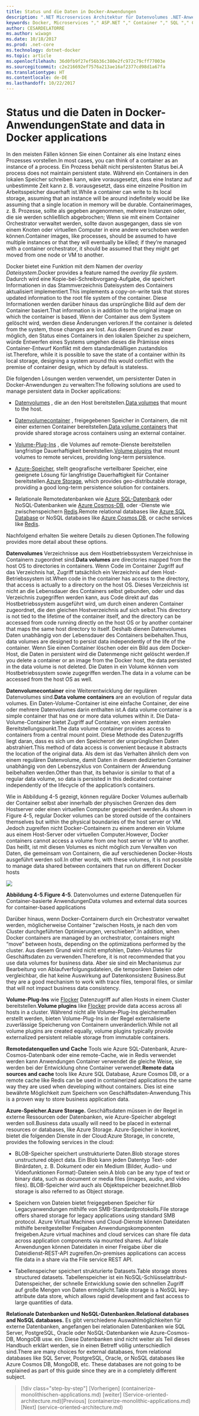```yaml
---
title: Status und die Daten in Docker-Anwendungen
description: ".NET Microservices Architektur für Datenvolumes .NET-Anwendungen | Status und die Daten in Docker-Anwendungen"
keywords: Docker, Microservices "," ASP.NET "," Container "," SQL "," CosmosDB "," Docker
author: CESARDELATORRE
ms.author: wiwagn
ms.date: 10/18/2017
ms.prod: .net-core
ms.technology: dotnet-docker
ms.topic: article
ms.openlocfilehash: 36d0fb9f27ef56b36c380e2fc972c79cff77003e
ms.sourcegitcommit: c2e216692ef7576a213ae16af2377cd98d1a67fa
ms.translationtype: HT
ms.contentlocale: de-DE
ms.lasthandoff: 10/22/2017
---
```

# <a name="state-and-data-in-docker-applications"></a><span data-ttu-id="f945a-104">Status und die Daten in Docker-Anwendungen</span><span class="sxs-lookup"><span data-stu-id="f945a-104">State and data in Docker applications</span></span>

<span data-ttu-id="f945a-105">In den meisten Fällen können Sie einen Container als eine Instanz eines Prozesses vorstellen.</span><span class="sxs-lookup"><span data-stu-id="f945a-105">In most cases, you can think of a container as an instance of a process.</span></span> <span data-ttu-id="f945a-106">Ein Prozess behält nicht persistenten Status bei.</span><span class="sxs-lookup"><span data-stu-id="f945a-106">A process does not maintain persistent state.</span></span> <span data-ttu-id="f945a-107">Während ein Containers in den lokalen Speicher schreiben kann, wäre vorausgesetzt, dass eine Instanz auf unbestimmte Zeit kann z. B. vorausgesetzt, dass eine einzelne Position im Arbeitsspeicher dauerhaft ist.</span><span class="sxs-lookup"><span data-stu-id="f945a-107">While a container can write to its local storage, assuming that an instance will be around indefinitely would be like assuming that a single location in memory will be durable.</span></span> <span data-ttu-id="f945a-108">Containerimages, z. B. Prozesse, sollte als gegeben angenommen, mehrere Instanzen oder, die sie werden schließlich abgebrochen; Wenn sie mit einem Container Orchestrator verwaltet werden, sollte davon ausgegangen, dass sie von einem Knoten oder virtuellen Computer in eine andere verschoben werden können.</span><span class="sxs-lookup"><span data-stu-id="f945a-108">Container images, like processes, should be assumed to have multiple instances or that they will eventually be killed; if they’re managed with a container orchestrator, it should be assumed that they might get moved from one node or VM to another.</span></span>

<span data-ttu-id="f945a-109">Docker bietet eine Funktion mit dem Namen der *overlay Dateisystem*.</span><span class="sxs-lookup"><span data-stu-id="f945a-109">Docker provides a feature named the *overlay file system*.</span></span> <span data-ttu-id="f945a-110">Dadurch wird eine Kopie-bei-Schreibvorgang-Aufgabe, die speichert Informationen in das Stammverzeichnis Dateisystem des Containers aktualisiert implementiert.</span><span class="sxs-lookup"><span data-stu-id="f945a-110">This implements a copy-on-write task that stores updated information to the root file system of the container.</span></span> <span data-ttu-id="f945a-111">Diese Informationen werden darüber hinaus das ursprüngliche Bild auf dem der Container basiert.</span><span class="sxs-lookup"><span data-stu-id="f945a-111">That information is in addition to the original image on which the container is based.</span></span> <span data-ttu-id="f945a-112">Wenn der Container aus dem System gelöscht wird, werden diese Änderungen verloren.</span><span class="sxs-lookup"><span data-stu-id="f945a-112">If the container is deleted from the system, those changes are lost.</span></span> <span data-ttu-id="f945a-113">Aus diesem Grund es zwar möglich, den Status eines Containers in den lokalen Speicher zu speichern, würde Entwerfen eines Systems umgehen dieses die Prämisse eines Container-Entwurf Konflikt mit dem standardmäßigen zustandslos ist.</span><span class="sxs-lookup"><span data-stu-id="f945a-113">Therefore, while it is possible to save the state of a container within its local storage, designing a system around this would conflict with the premise of container design, which by default is stateless.</span></span>

<span data-ttu-id="f945a-114">Die folgenden Lösungen werden verwendet, um persistenter Daten in Docker-Anwendungen zu verwalten:</span><span class="sxs-lookup"><span data-stu-id="f945a-114">The following solutions are used to manage persistent data in Docker applications:</span></span>

-   <span data-ttu-id="f945a-115">[Datenvolumes](https://docs.docker.com/engine/tutorials/dockervolumes/) , die an den Host bereitstellen.</span><span class="sxs-lookup"><span data-stu-id="f945a-115">[Data volumes](https://docs.docker.com/engine/tutorials/dockervolumes/) that mount to the host.</span></span>

-   <span data-ttu-id="f945a-116">[Datenvolumecontainer](https://docs.docker.com/engine/tutorials/dockervolumes/#creating-and-mounting-a-data-volume-container) , freigegebenen Speicher in Containern, die mit einer externen Container bereitstellen.</span><span class="sxs-lookup"><span data-stu-id="f945a-116">[Data volume containers](https://docs.docker.com/engine/tutorials/dockervolumes/#creating-and-mounting-a-data-volume-container) that provide shared storage across containers using an external container.</span></span>

-   <span data-ttu-id="f945a-117">[Volume-Plug-Ins](https://docs.docker.com/engine/tutorials/dockervolumes/) , die Volumes auf remote-Dienste bereitstellen langfristige Dauerhaftigkeit bereitstellen.</span><span class="sxs-lookup"><span data-stu-id="f945a-117">[Volume plugins](https://docs.docker.com/engine/tutorials/dockervolumes/) that mount volumes to remote services, providing long-term persistence.</span></span>

-   <span data-ttu-id="f945a-118">[Azure-Speicher](https://docs.microsoft.com/azure/storage/), stellt geografische verteilbarer Speicher, eine geeignete Lösung für langfristige Dauerhaftigkeit für Container bereitstellen.</span><span class="sxs-lookup"><span data-stu-id="f945a-118">[Azure Storage](https://docs.microsoft.com/azure/storage/), which provides geo-distributable storage, providing a good long-term persistence solution for containers.</span></span>

-   <span data-ttu-id="f945a-119">Relationale Remotedatenbanken wie [Azure SQL-Datenbank](https://azure.microsoft.com/services/sql-database/) oder NoSQL-Datenbanken wie [Azure Cosmos-DB](https://docs.microsoft.com/azure/cosmos-db/introduction), oder -Dienste wie zwischenspeichern [Redis](https://redis.io/).</span><span class="sxs-lookup"><span data-stu-id="f945a-119">Remote relational databases like [Azure SQL Database](https://azure.microsoft.com/services/sql-database/) or NoSQL databases like [Azure Cosmos DB](https://docs.microsoft.com/azure/cosmos-db/introduction), or cache services like [Redis](https://redis.io/).</span></span>

<span data-ttu-id="f945a-120">Nachfolgend erhalten Sie weitere Details zu diesen Optionen.</span><span class="sxs-lookup"><span data-stu-id="f945a-120">The following provides more detail about these options.</span></span>

<span data-ttu-id="f945a-121">**Datenvolumes** Verzeichnisse aus dem Hostbetriebssystem Verzeichnisse in Containern zugeordnet sind.</span><span class="sxs-lookup"><span data-stu-id="f945a-121">**Data volumes** are directories mapped from the host OS to directories in containers.</span></span> <span data-ttu-id="f945a-122">Wenn Code im Container Zugriff auf das Verzeichnis hat, Zugriff tatsächlich ein Verzeichnis auf dem Host-Betriebssystem ist.</span><span class="sxs-lookup"><span data-stu-id="f945a-122">When code in the container has access to the directory, that access is actually to a directory on the host OS.</span></span> <span data-ttu-id="f945a-123">Dieses Verzeichnis ist nicht an die Lebensdauer des Containers selbst gebunden, oder und das Verzeichnis zugegriffen werden kann, aus Code direkt auf das Hostbetriebssystem ausgeführt wird, um durch einen anderen Container zugeordnet, die den gleichen Hostverzeichnis auf sich selbst.</span><span class="sxs-lookup"><span data-stu-id="f945a-123">This directory is not tied to the lifetime of the container itself, and the directory can be accessed from code running directly on the host OS or by another container that maps the same host directory to itself.</span></span> <span data-ttu-id="f945a-124">Deshalb dienen Datenvolumes Daten unabhängig von der Lebensdauer des Containers beibehalten.</span><span class="sxs-lookup"><span data-stu-id="f945a-124">Thus, data volumes are designed to persist data independently of the life of the container.</span></span> <span data-ttu-id="f945a-125">Wenn Sie einen Container löschen oder ein Bild aus dem Docker-Host, die Daten in persistent wird die Datenmenge nicht gelöscht werden.</span><span class="sxs-lookup"><span data-stu-id="f945a-125">If you delete a container or an image from the Docker host, the data persisted in the data volume is not deleted.</span></span> <span data-ttu-id="f945a-126">Die Daten in ein Volume können vom Hostbetriebssystem sowie zugegriffen werden.</span><span class="sxs-lookup"><span data-stu-id="f945a-126">The data in a volume can be accessed from the host OS as well.</span></span>

<span data-ttu-id="f945a-127">**Datenvolumecontainer** eine Weiterentwicklung der regulären Datenvolumes sind.</span><span class="sxs-lookup"><span data-stu-id="f945a-127">**Data volume containers** are an evolution of regular data volumes.</span></span> <span data-ttu-id="f945a-128">Ein Daten-Volume-Container ist eine einfache Container, der eine oder mehrere Datenvolumes darin enthalten ist.</span><span class="sxs-lookup"><span data-stu-id="f945a-128">A data volume container is a simple container that has one or more data volumes within it.</span></span> <span data-ttu-id="f945a-129">Die Data-Volume-Container bietet Zugriff auf Container, von einem zentralen Bereitstellungspunkt.</span><span class="sxs-lookup"><span data-stu-id="f945a-129">The data volume container provides access to containers from a central mount point.</span></span> <span data-ttu-id="f945a-130">Diese Methode des Datenzugriffs liegt daran, dass es sich um den Speicherort der ursprünglichen Daten abstrahiert.</span><span class="sxs-lookup"><span data-stu-id="f945a-130">This method of data access is convenient because it abstracts the location of the original data.</span></span> <span data-ttu-id="f945a-131">Als dem ist das Verhalten ähnlich dem von einem regulären Datenvolume, damit Daten in diesem dedizierten Container unabhängig von den Lebenszyklus von Containern der Anwendung beibehalten werden.</span><span class="sxs-lookup"><span data-stu-id="f945a-131">Other than that, its behavior is similar to that of a regular data volume, so data is persisted in this dedicated container independently of the lifecycle of the application’s containers.</span></span>

<span data-ttu-id="f945a-132">Wie in Abbildung 4-5 gezeigt, können reguläre Docker Volumes außerhalb der Container selbst aber innerhalb der physischen Grenzen des dem Hostserver oder einen virtuellen Computer gespeichert werden.</span><span class="sxs-lookup"><span data-stu-id="f945a-132">As shown in Figure 4-5, regular Docker volumes can be stored outside of the containers themselves but within the physical boundaries of the host server or VM.</span></span> <span data-ttu-id="f945a-133">Jedoch zugreifen nicht Docker-Containern zu einem anderen ein Volume aus einem Host-Server oder virtuellen Computer.</span><span class="sxs-lookup"><span data-stu-id="f945a-133">However, Docker containers cannot access a volume from one host server or VM to another.</span></span> <span data-ttu-id="f945a-134">Das heißt, ist mit diesen Volumes es nicht möglich zum Verwalten von Daten, die gemeinsam von Containern, die auf verschiedenen Docker-Hosts ausgeführt werden soll.</span><span class="sxs-lookup"><span data-stu-id="f945a-134">In other words, with these volumes, it is not possible to manage data shared between containers that run on different Docker hosts</span></span>

![](./media/image5.png)

<span data-ttu-id="f945a-135">**Abbildung 4-5**.</span><span class="sxs-lookup"><span data-stu-id="f945a-135">**Figure 4-5**.</span></span> <span data-ttu-id="f945a-136">Datenvolumes und externe Datenquellen für Container-basierte Anwendungen</span><span class="sxs-lookup"><span data-stu-id="f945a-136">Data volumes and external data sources for container-based applications</span></span>

<span data-ttu-id="f945a-137">Darüber hinaus, wenn Docker-Containern durch ein Orchestrator verwaltet werden, möglicherweise Container "zwischen Hosts, je nach den vom Cluster durchgeführten Optimierungen, verschieben".</span><span class="sxs-lookup"><span data-stu-id="f945a-137">In addition, when Docker containers are managed by an orchestrator, containers might “move” between hosts, depending on the optimizations performed by the cluster.</span></span> <span data-ttu-id="f945a-138">Aus diesem Grund wird nicht empfohlen, Daten-Volumes für Geschäftsdaten zu verwenden.</span><span class="sxs-lookup"><span data-stu-id="f945a-138">Therefore, it is not recommended that you use data volumes for business data.</span></span> <span data-ttu-id="f945a-139">Aber sie sind ein Mechanismus zur Bearbeitung von Ablaufverfolgungsdateien, die temporären Dateien oder vergleichbar, die hat keine Auswirkung auf Datenkonsistenz Business.</span><span class="sxs-lookup"><span data-stu-id="f945a-139">But they are a good mechanism to work with trace files, temporal files, or similar that will not impact business data consistency.</span></span>

<span data-ttu-id="f945a-140">**Volume-Plug-Ins** wie [Flocker](https://clusterhq.com/flocker/) Datenzugriff auf allen Hosts in einem Cluster bereitstellen.</span><span class="sxs-lookup"><span data-stu-id="f945a-140">**Volume plugins** like [Flocker](https://clusterhq.com/flocker/) provide data access across all hosts in a cluster.</span></span> <span data-ttu-id="f945a-141">Während nicht alle Volume-Plug-Ins gleichermaßen erstellt werden, bieten Volume-Plug-Ins in der Regel externalisierte zuverlässige Speicherung von Containern unveränderlich.</span><span class="sxs-lookup"><span data-stu-id="f945a-141">While not all volume plugins are created equally, volume plugins typically provide externalized persistent reliable storage from immutable containers.</span></span>

<span data-ttu-id="f945a-142">**Remotedatenquellen und Cache** Tools wie Azure SQL-Datenbank, Azure-Cosmos-Datenbank oder eine remote-Cache, wie in Redis verwendet werden kann Anwendungen Container verwendet die gleiche Weise, sie werden bei der Entwicklung ohne Container verwendet.</span><span class="sxs-lookup"><span data-stu-id="f945a-142">**Remote data sources and cache** tools like Azure SQL Database, Azure Cosmos DB, or a remote cache like Redis can be used in containerized applications the same way they are used when developing without containers.</span></span> <span data-ttu-id="f945a-143">Dies ist eine bewährte Möglichkeit zum Speichern von Geschäftsdaten-Anwendung.</span><span class="sxs-lookup"><span data-stu-id="f945a-143">This is a proven way to store business application data.</span></span>

<span data-ttu-id="f945a-144">**Azure-Speicher.**</span><span class="sxs-lookup"><span data-stu-id="f945a-144">**Azure Storage.**</span></span> <span data-ttu-id="f945a-145">Geschäftsdaten müssen in der Regel in externe Ressourcen oder Datenbanken, wie Azure-Speicher abgelegt werden soll.</span><span class="sxs-lookup"><span data-stu-id="f945a-145">Business data usually will need to be placed in external resources or databases, like Azure Storage.</span></span> <span data-ttu-id="f945a-146">Azure-Speicher in konkret, bietet die folgenden Dienste in der Cloud:</span><span class="sxs-lookup"><span data-stu-id="f945a-146">Azure Storage, in concrete, provides the following services in the cloud:</span></span>

-   <span data-ttu-id="f945a-147">BLOB-Speicher speichert unstrukturierte Daten.</span><span class="sxs-lookup"><span data-stu-id="f945a-147">Blob storage stores unstructured object data.</span></span> <span data-ttu-id="f945a-148">Ein Blob kann jeden Datentyp Text- oder Binärdaten, z. B. Dokument oder ein Medium (Bilder, Audio- und Videofunktionen Format)-Dateien sein.</span><span class="sxs-lookup"><span data-stu-id="f945a-148">A blob can be any type of text or binary data, such as document or media files (images, audio, and video files).</span></span> <span data-ttu-id="f945a-149">BLOB-Speicher wird auch als Objektspeicher bezeichnet.</span><span class="sxs-lookup"><span data-stu-id="f945a-149">Blob storage is also referred to as Object storage.</span></span>

-   <span data-ttu-id="f945a-150">Speichern von Dateien bietet freigegebenen Speicher für Legacyanwendungen mithilfe von SMB-Standardprotokolls.</span><span class="sxs-lookup"><span data-stu-id="f945a-150">File storage offers shared storage for legacy applications using standard SMB protocol.</span></span> <span data-ttu-id="f945a-151">Azure Virtual Machines und Cloud-Dienste können Dateidaten mithilfe bereitgestellter Freigaben Anwendungskomponenten freigeben.</span><span class="sxs-lookup"><span data-stu-id="f945a-151">Azure virtual machines and cloud services can share file data across application components via mounted shares.</span></span> <span data-ttu-id="f945a-152">Auf lokale Anwendungen können Dateidaten in einer Freigabe über die Dateidienst-REST-API zugreifen.</span><span class="sxs-lookup"><span data-stu-id="f945a-152">On-premises applications can access file data in a share via the File service REST API.</span></span>

-   <span data-ttu-id="f945a-153">Tabellenspeicher speichert strukturierte Datasets.</span><span class="sxs-lookup"><span data-stu-id="f945a-153">Table storage stores structured datasets.</span></span> <span data-ttu-id="f945a-154">Tabellenspeicher ist ein NoSQL-Schlüsselattribut-Datenspeicher, der schnelle Entwicklung sowie den schnellen Zugriff auf große Mengen von Daten ermöglicht.</span><span class="sxs-lookup"><span data-stu-id="f945a-154">Table storage is a NoSQL key-attribute data store, which allows rapid development and fast access to large quantities of data.</span></span>

<span data-ttu-id="f945a-155">**Relationale Datenbanken und NoSQL-Datenbanken.**</span><span class="sxs-lookup"><span data-stu-id="f945a-155">**Relational databases and NoSQL databases.**</span></span> <span data-ttu-id="f945a-156">Es gibt verschiedene Auswahlmöglichkeiten für externe Datenbanken, angefangen bei relationalen Datenbanken wie SQL Server, PostgreSQL, Oracle oder NoSQL-Datenbanken wie Azure-Cosmos-DB, MongoDB usw. ein. Diese Datenbanken sind nicht weiter als Teil dieses Handbuch erklärt werden, sie in einen Betreff völlig unterschiedlich sind.</span><span class="sxs-lookup"><span data-stu-id="f945a-156">There are many choices for external databases, from relational databases like SQL Server, PostgreSQL, Oracle, or NoSQL databases like Azure Cosmos DB, MongoDB, etc. These databases are not going to be explained as part of this guide since they are in a completely different subject.</span></span>


>[!div class="step-by-step"]
<span data-ttu-id="f945a-157">[Vorherigen] (containerize-monolithischen-applications.md) [weiter] (Service-oriented-architecture.md)</span><span class="sxs-lookup"><span data-stu-id="f945a-157">[Previous] (containerize-monolithic-applications.md) [Next] (service-oriented-architecture.md)</span></span>
